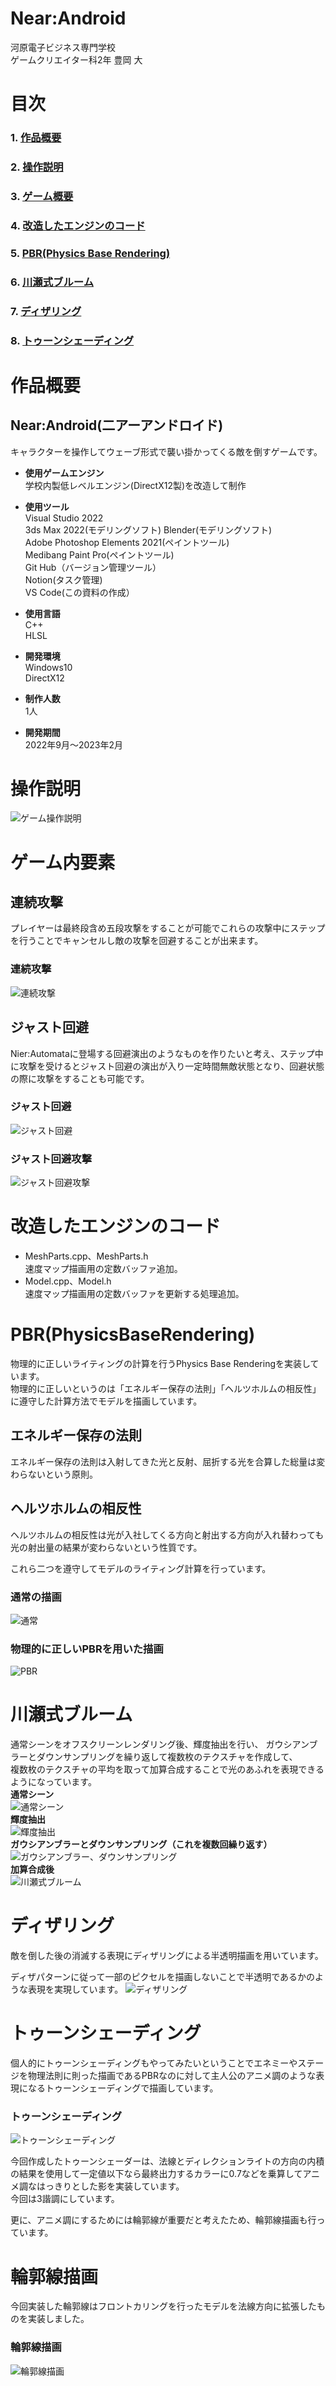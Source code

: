 # Near:Android 

河原電子ビジネス専門学校  
ゲームクリエイター科2年 豊岡 大  


# 目次

### 1. [作品概要](#anchor1)  
### 2. [操作説明](#anchor2)  
### 3. [ゲーム概要](#anchor3)
### 4. [改造したエンジンのコード](#anchor4)  
### 5. [PBR(Physics Base Rendering)](#anchor5)  
### 6. [川瀬式ブルーム](#anchor6)  
### 7. [ディザリング](#anchor7)
### 8. [トゥーンシェーディング](#anchor8)


<a id="anchor1"></a>

# 作品概要

## **Near:Android(二アーアンドロイド)**  
キャラクターを操作してウェーブ形式で襲い掛かってくる敵を倒すゲームです。
- **使用ゲームエンジン**  
学校内製低レベルエンジン(DirectX12製)を改造して制作  

- **使用ツール**  
Visual Studio 2022  
3ds Max 2022(モデリングソフト)
Blender(モデリングソフト)  
Adobe Photoshop Elements 2021(ペイントツール)  
Medibang Paint Pro(ペイントツール)  
Git Hub（バージョン管理ツール）  
Notion(タスク管理)  
VS Code(この資料の作成）

- **使用言語**  
C++  
HLSL  

- **開発環境**  
Windows10  
DirectX12  

- **制作人数**  
1人  

- **開発期間**  
2022年9月～2023年2月
<a id="anchor2"></a>

# 操作説明

![ゲーム操作説明](ゲーム操作時.png)

<a id="anchor3"></a>

# ゲーム内要素
## 連続攻撃
プレイヤーは最終段含め五段攻撃をすることが可能でこれらの攻撃中にステップを行うことでキャンセルし敵の攻撃を回避することが出来ます。
### 連続攻撃
![連続攻撃](連続攻撃.gif)

## ジャスト回避
Nier:Automataに登場する回避演出のようなものを作りたいと考え、ステップ中に攻撃を受けるとジャスト回避の演出が入り一定時間無敵状態となり、回避状態の際に攻撃をすることも可能です。  
### ジャスト回避
![ジャスト回避](ジャスト回避.gif)
### ジャスト回避攻撃
![ジャスト回避攻撃](ジャスト回避攻撃.gif)




<a id="anchor4"></a>

# 改造したエンジンのコード

- MeshParts.cpp、MeshParts.h  
  速度マップ描画用の定数バッファ追加。
- Model.cpp、Model.h  
  速度マップ描画用の定数バッファを更新する処理追加。

<a id="anchor5"></a>
# PBR(PhysicsBaseRendering)
物理的に正しいライティングの計算を行うPhysics Base Renderingを実装しています。  
物理的に正しいというのは「エネルギー保存の法則」「ヘルツホルムの相反性」に遵守した計算方法でモデルを描画しています。  

## エネルギー保存の法則
エネルギー保存の法則は入射してきた光と反射、屈折する光を合算した総量は変わらないという原則。
## ヘルツホルムの相反性
ヘルツホルムの相反性は光が入社してくる方向と射出する方向が入れ替わっても光の射出量の結果が変わらないという性質です。

これら二つを遵守してモデルのライティング計算を行っています。  

### 通常の描画
![通常](NonPBR.png)
### 物理的に正しいPBRを用いた描画
![PBR](PBR.png)


<a id="anchor6"></a>

# 川瀬式ブルーム

通常シーンをオフスクリーンレンダリング後、輝度抽出を行い、
ガウシアンブラーとダウンサンプリングを繰り返して複数枚のテクスチャを作成して、  
複数枚のテクスチャの平均を取って加算合成することで光のあふれを表現できるようになっています。  
**通常シーン**  
![通常シーン](通常シーン.png)  
**輝度抽出**  
![輝度抽出](輝度抽出.png)  
**ガウシアンブラーとダウンサンプリング（これを複数回繰り返す）**  
![ガウシアンブラー、ダウンサンプリング](ダウンサンプリング.png)  
**加算合成後**  
![川瀬式ブルーム](加算合成後.png)  

<a id="anchor7"></a>

# ディザリング
敵を倒した後の消滅する表現にディザリングによる半透明描画を用いています。

ディザパターンに従って一部のピクセルを描画しないことで半透明であるかのような表現を実現しています。
![ディザリング](ディザリング.png)  

<a id="anchor8"></a>
# トゥーンシェーディング
個人的にトゥーンシェーディングもやってみたいということでエネミーやステージを物理法則に則った描画であるPBRなのに対して主人公のアニメ調のような表現になるトゥーンシェーディングで描画しています。

### トゥーンシェーディング
![トゥーンシェーディング](トゥーンシェーディング.png)  

今回作成したトゥーンシェーダーは、法線とディレクションライトの方向の内積の結果を使用して一定値以下なら最終出力するカラーに0.7などを乗算してアニメ調なはっきりとした影を実装しています。  
今回は3諧調にしています。

更に、アニメ調にするためには輪郭線が重要だと考えたため、輪郭線描画も行っています。

<a id="anchor9"></a>
# 輪郭線描画
今回実装した輪郭線はフロントカリングを行ったモデルを法線方向に拡張したものを実装しました。
### 輪郭線描画
![輪郭線描画](輪郭線描画.png)
